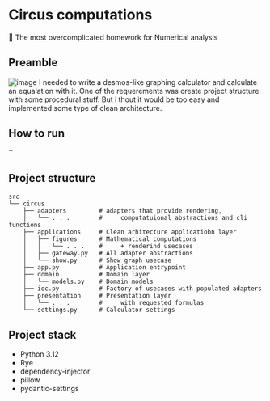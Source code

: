 # Circus computations
🧮 The most overcomplicated homework for Numerical analysis

## Preamble
![image](https://github.com/BeaverNotACat/Circus-computations/blob/main/example.PNG?raw=true)
I needed to write a desmos-like graphing calculator and calculate an equalation with it.
One of the requerements was create project structure with some procedural stuff. But i thout it would be too easy and implemented some type of clean architecture.

## How to run
``

## Project structure
```
src
└── circus
    ├── adapters         # adapters that provide rendering, 
    │   └── . . .        #     computatuional abstractions and cli functions
    ├── applications     # Clean arhitecture applicatiobn layer
    │   ├── figures      # Mathematical computations 
    │   │   └── . . .    #     + renderind usecases
    │   ├── gateway.py   # All adapter abstractions
    │   └── show.py      # Show graph usecase
    ├── app.py           # Application entrypoint
    ├── domain           # Domain layer
    │   └── models.py    # Domain models
    ├── ioc.py           # Factory of usecases with populated adapters
    ├── presentation     # Presentation layer
    │   └── . . .        #     with requested formulas
    └── settings.py      # Calculator settings
```

## Project stack
- Python 3.12
- Rye
- dependency-injector
- pillow
- pydantic-settings
